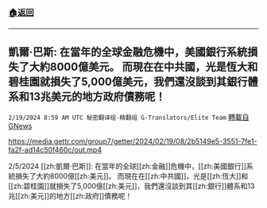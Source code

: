 ###  [:house:返回](README.md)
---


## 凱爾·巴斯: 在當年的全球金融危機中，美國銀行系統損失了大約8000億美元。 而現在在中共國，光是恆大和碧桂園就損失了5,000億美元，我們還沒談到其銀行體系和13兆美元的地方政府債務呢！
`2/19/2024 8:59 AM UTC 秘密翻译组-精翻组 G-Translators/Elite Team` [轉載自GNews](https://gnews.org/articles/2322273)


https://media.gettr.com/group7/getter/2024/02/19/08/2b5149e5-3551-7fe1-fa2f-ad14c50f460c/out.mp4

2/5/2024 [[zh:凱爾·巴斯]]: 在當年的全球[[zh:金融]]危機中，[[zh:美國銀行]]系統損失了大約8000億[[zh:美元]]。 而現在在[[zh:中共國]]，光是[[zh:恆大]]和[[zh:碧桂園]]就損失了5,000億[[zh:美元]]，我們還沒談到其[[zh:銀行]]體系和13兆[[zh:美元]]的地方[[zh:政府]]債務呢！



